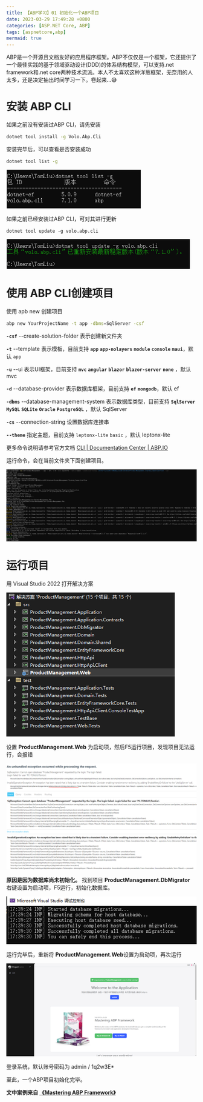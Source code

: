 ```yaml
---
title: 【ABP学习】01 初始化一个ABP项目
date: 2023-03-29 17:49:28 +0800
categories: [ASP.NET Core, ABP]
tags: [aspnetcore,abp]
mermaid: true
---
```


ABP是一个开源且文档友好的应用程序框架。ABP不仅仅是一个框架，它还提供了一个最徍实践的基于领域驱动设计(DDD)的体系结构模型，可以支持.net framework和.net core两种技术流派。本人不太喜欢这种洋葱框架，无奈用的人太多，还是决定抽出时间学习一下。卷起来...😅

# 安装 ABP CLI

如果之前没有安装过ABP CLI，请先安装

```bash
dotnet tool install -g Volo.Abp.Cli
```

安装完毕后，可以查看是否安装成功

```bash
dotnet tool list -g
```

![image-20230329163535416](https://raw.githubusercontent.com/liugt34/imagegallery/main/image-20230329163535416.png)

如果之前已经安装过ABP CLI，可对其进行更新

```
dotnet tool update -g volo.abp.cli
```

![image-20230329164245467](https://raw.githubusercontent.com/liugt34/imagegallery/main/image-20230329164245467.png)



# 使用 ABP CLI创建项目

使用 apb new 创建项目

```bash
abp new YourProjectName -t app -dbms=SqlServer -csf
```

**`-csf`**     --create-solution-folder  表示创建新文件夹

**`-t`**          --template  表示模板，目前支持 **`app`**  **`app-nolayers`**  **`module`**  **`console`**  **`maui`**，默认 `app`

**`-u`**          --ui 表示UI框架，目前支持 **`mvc`**  **`angular`**  **`blazor`**  **`blazor-server`**  **`none`** ，默认 mvc

**`-d`**          --database-provider 表示数据库框架，目前支持 **`ef`**  **`mongodb`**，默认 ef

**`-dbms`**    --database-management-system  表示数据库类型，目前支持 **`SqlServer`**   **`MySQL`**   **`SQLite`**   **`Oracle`**   **`PostgreSQL`** ，默认 SqlServer

**`-cs`**         --connection-string 设置数据库连接串

**`--theme`**  指定主题，目前支持 `leptonx-lite`  `basic` ，默认 leptonx-lite

更多命令说明请参考官方文档  [CLI | Documentation Center | ABP.IO](https://docs.abp.io/en/abp/latest/CLI)

运行命令，会在当前文件夹下面创建项目。

![image-20230329173352318](https://raw.githubusercontent.com/liugt34/imagegallery/main/image-20230329173352318.png)



# 运行项目

用 Visual Studio 2022 打开解决方案

![image-20230329173623043](https://raw.githubusercontent.com/liugt34/imagegallery/main/image-20230329173623043.png)



设置 **ProductManagement.Web** 为启动项，然后F5运行项目，发现项目无法运行，会报错

![image-20230329173744525](https://raw.githubusercontent.com/liugt34/imagegallery/main/image-20230329173744525.png)



**原因是因为数据库尚未初始化。** 找到项目 **ProductManagement.DbMigrator** 右键设置为启动项，F5运行，初始化数据库。


![image-20230329173943437](https://raw.githubusercontent.com/liugt34/imagegallery/main/image-20230329173943437.png)


运行完毕后，重新将 **ProductManagement.Web**设置为启动项，再次运行


![image-20230329174101656](https://raw.githubusercontent.com/liugt34/imagegallery/main/image-20230329174101656.png)

登录系统，默认账号密码为  admin  /  1q2w3E*


至此，一个ABP项目初始化完毕。



**文中案例来自 [《Mastering ABP Framework》](https://abp.io/books/mastering-abp-framework)**